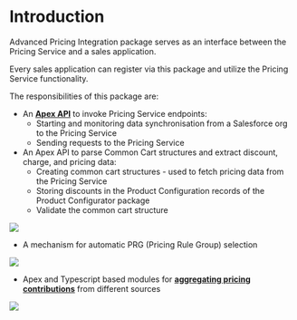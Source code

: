 # Introduction

Advanced Pricing Integration package serves as an interface between the Pricing Service and a sales application.

Every sales application can register via this package and utilize the Pricing Service functionality.

The responsibilities of this package are:

- An **[Apex API](#pricing-service-api)** to invoke Pricing Service endpoints:
    - Starting and monitoring data synchronisation from a Salesforce org to the Pricing Service
    - Sending requests to the Pricing Service
- An Apex API to parse Common Cart structures and extract discount, charge, and pricing data:
    - Creating common cart structures - used to fetch pricing data from the Pricing Service
    - Storing discounts in the Product Configuration records of the Product Configurator package
    - Validate the common cart structure

![]({{images}}/common-cart-transformation.png)

- A mechanism for automatic PRG (Pricing Rule Group) selection

![]({{images}}/prg-selection2.png)

- Apex and Typescript based modules for **[aggregating pricing contributions](#aggregating-pricing-information-from-multiple-sources-of-pricing)** from different sources

![]({{images}}/pricing-aggregation.png)
